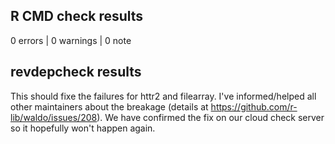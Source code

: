 ## R CMD check results

0 errors | 0 warnings | 0 note

## revdepcheck results

This should fixe the failures for httr2 and filearray. I've informed/helped all other maintainers about the breakage (details at https://github.com/r-lib/waldo/issues/208). We have confirmed the fix on our cloud check server so it hopefully won't happen again.
